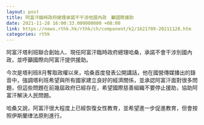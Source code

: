 ```yaml
---
layout: post
title: 阿富汗臨時政府總理承諾不干涉他國內政　籲國際援助
date: 2021-11-28 16:00:33.000000000 +08:00
link: https://news.rthk.hk/rthk/ch/component/k2/1621789-20211128.htm
categories: rthk
---
```


阿富汗塔利班聯合創始人、現任阿富汗臨時政府總理哈桑，承諾不會干涉別國內政，並呼籲國際向阿富汗提供援助。

今次是塔利班8月奪取政權以來，哈桑首度發表公開講話，他在國營傳媒播出的錄音中，強調塔利班希望與所有國家建立良好的經濟關係，並承認阿富汗面對很多問題，但這些問題在前幾屆政府已經存在，希望國際慈善組織不要停止援助，協助阿富汗解決人民問題。

哈桑又說，阿富汗很大程度上已經恢復女性教育，並希望進一步促進教育，但會按照伊斯蘭律法原則進行。

